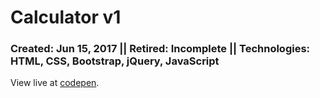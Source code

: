 # Calculator v1
### Created: Jun 15, 2017 || Retired: Incomplete || Technologies: HTML, CSS, Bootstrap, jQuery, JavaScript

View live at [codepen](https://codepen.io/justkeepprogramming/pen/xrEvpN).
